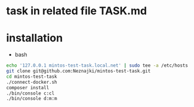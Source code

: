 # task in related file TASK.md


# installation
* bash
```bash
echo '127.0.0.1 mintos-test-task.local.net' | sudo tee -a /etc/hosts
git clone git@github.com:Neznajki/mintos-test-task.git
cd mintos-test-task
./connect-docker.sh
composer install
./bin/console c:cl
./bin/console d:m:m
```

